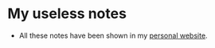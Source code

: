 # My useless notes
- All these notes have been shown in my [personal website](https://leejkee.github.io).   
